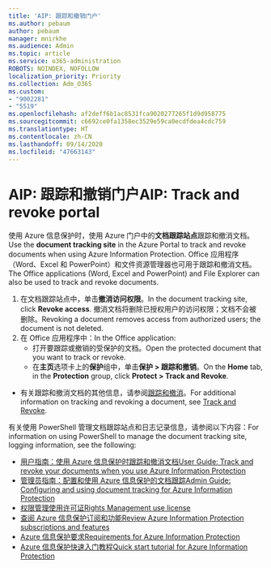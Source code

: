 ```yaml
---
title: 'AIP: 跟踪和撤销门户'
ms.author: pebaum
author: pebaum
manager: mnirkhe
ms.audience: Admin
ms.topic: article
ms.service: o365-administration
ROBOTS: NOINDEX, NOFOLLOW
localization_priority: Priority
ms.collection: Adm_O365
ms.custom:
- "9002281"
- "5519"
ms.openlocfilehash: af2deff6b1ac8531fca9020277265f1d9d958775
ms.sourcegitcommit: c6692ce0fa1358ec3529e59ca0ecdfdea4cdc759
ms.translationtype: HT
ms.contentlocale: zh-CN
ms.lasthandoff: 09/14/2020
ms.locfileid: "47663143"
---
```

# <a name="aip-track-and-revoke-portal"></a><span data-ttu-id="f9e92-102">AIP: 跟踪和撤销门户</span><span class="sxs-lookup"><span data-stu-id="f9e92-102">AIP: Track and revoke portal</span></span>

<span data-ttu-id="f9e92-103">使用 Azure 信息保护时，使用 Azure 门户中的**文档跟踪站点**跟踪和撤消文档。</span><span class="sxs-lookup"><span data-stu-id="f9e92-103">Use the **document tracking site** in the Azure Portal to track and revoke documents when using Azure Information Protection.</span></span> <span data-ttu-id="f9e92-104">Office 应用程序（Word、Excel 和 PowerPoint）和文件资源管理器也可用于跟踪和撤消文档。</span><span class="sxs-lookup"><span data-stu-id="f9e92-104">The Office applications (Word, Excel and PowerPoint) and File Explorer can also be used to track and revoke documents.</span></span>

1. <span data-ttu-id="f9e92-105">在文档跟踪站点中，单击**撤消访问权限**。</span><span class="sxs-lookup"><span data-stu-id="f9e92-105">In the document tracking site, click **Revoke access**.</span></span> <span data-ttu-id="f9e92-106">撤消文档将删除已授权用户的访问权限；文档不会被删除。</span><span class="sxs-lookup"><span data-stu-id="f9e92-106">Revoking a document removes access from authorized users; the document is not deleted.</span></span>
2. <span data-ttu-id="f9e92-107">在 Office 应用程序中：</span><span class="sxs-lookup"><span data-stu-id="f9e92-107">In the Office application:</span></span>
    - <span data-ttu-id="f9e92-108">打开要跟踪或撤销的受保护的文档。</span><span class="sxs-lookup"><span data-stu-id="f9e92-108">Open the protected document that you want to track or revoke.</span></span>
    - <span data-ttu-id="f9e92-109">在**主页**选项卡上的**保护**组中，单击**保护 > 跟踪和撤销**。</span><span class="sxs-lookup"><span data-stu-id="f9e92-109">On the **Home** tab, in the **Protection** group, click **Protect > Track and Revoke**.</span></span>

- <span data-ttu-id="f9e92-110">有关跟踪和撤消文档的其他信息，请参阅[跟踪和撤消](https://docs.microsoft.com/azure/information-protection/rms-client/client-track-revoke)。</span><span class="sxs-lookup"><span data-stu-id="f9e92-110">For additional information on tracking and revoking a document, see [Track and Revoke](https://docs.microsoft.com/azure/information-protection/rms-client/client-track-revoke).</span></span>

<span data-ttu-id="f9e92-111">有关使用 PowerShell 管理文档跟踪站点和日志记录信息，请参阅以下内容：</span><span class="sxs-lookup"><span data-stu-id="f9e92-111">For information on using PowerShell to manage the document tracking site, logging information, see the following:</span></span>
- [<span data-ttu-id="f9e92-112">用户指南：使用 Azure 信息保护时跟踪和撤消文档</span><span class="sxs-lookup"><span data-stu-id="f9e92-112">User Guide: Track and revoke your documents when you use Azure Information Protection</span></span>](https://docs.microsoft.com/azure/information-protection/rms-client/client-track-revoke)
- [<span data-ttu-id="f9e92-113">管理员指南：配置和使用 Azure 信息保护的文档跟踪</span><span class="sxs-lookup"><span data-stu-id="f9e92-113">Admin Guide: Configuring and using document tracking for Azure Information Protection</span></span>](https://docs.microsoft.com/azure/information-protection/rms-client/client-admin-guide-document-tracking)
- [<span data-ttu-id="f9e92-114">权限管理使用许可证</span><span class="sxs-lookup"><span data-stu-id="f9e92-114">Rights Management use license</span></span>](https://docs.microsoft.com/azure/information-protection/configure-usage-rights#rights-management-use-license)
- [<span data-ttu-id="f9e92-115">查阅 Azure 信息保护订阅和功能</span><span class="sxs-lookup"><span data-stu-id="f9e92-115">Review Azure Information Protection subscriptions and features</span></span>](https://azure.microsoft.com/pricing/details/information-protection)
- [<span data-ttu-id="f9e92-116">Azure 信息保护要求</span><span class="sxs-lookup"><span data-stu-id="f9e92-116">Requirements for Azure Information Protection</span></span>](https://docs.microsoft.com/azure/information-protection/get-started/requirements)
- [<span data-ttu-id="f9e92-117">Azure 信息保护快速入门教程</span><span class="sxs-lookup"><span data-stu-id="f9e92-117">Quick start tutorial for Azure Information Protection</span></span>](https://docs.microsoft.com/azure/information-protection/get-started/infoprotect-quick-start-tutorial)
